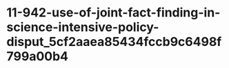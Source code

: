 # 11-942-use-of-joint-fact-finding-in-science-intensive-policy-disput_5cf2aaea85434fccb9c6498f799a00b4